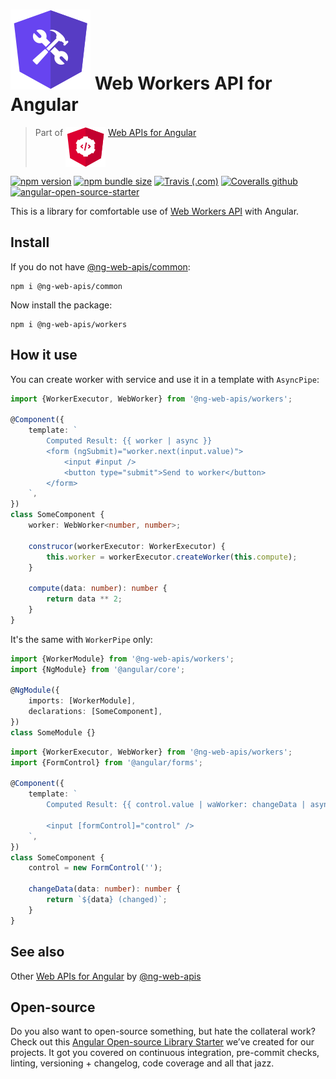 # ![ng-web-apis logo](projects/demo/src/assets/logo.svg) Web Workers API for Angular

> Part of <img src="projects/demo/src/assets/web-api.svg" align="top"> [Web APIs for Angular](https://ng-web-apis.github.io/)

[![npm version](https://img.shields.io/npm/v/@ng-web-apis/workers.svg)](https://npmjs.com/package/@ng-web-apis/workers)
[![npm bundle size](https://img.shields.io/bundlephobia/minzip/@ng-web-apis/workers)](https://bundlephobia.com/result?p=@ng-web-apis/workers)
[![Travis (.com)](https://img.shields.io/travis/com/ng-web-apis/workers)](https://travis-ci.com/ng-web-apis/workers)
[![Coveralls github](https://img.shields.io/coveralls/github/ng-web-apis/workers)](https://coveralls.io/github/ng-web-apis/workers?branch=master)
[![angular-open-source-starter](https://img.shields.io/badge/made%20with-angular--open--source--starter-d81676?logo=angular)](https://github.com/TinkoffCreditSystems/angular-open-source-starter)

This is a library for comfortable use of
[Web Workers API](https://developer.mozilla.org/en-US/docs/Web/API/Web_Workers_API)
with Angular.

## Install

If you do not have [@ng-web-apis/common](https://github.com/ng-web-apis/common):

```
npm i @ng-web-apis/common
```

Now install the package:

```
npm i @ng-web-apis/workers
```

## How it use

You can create worker with service and use it in a template with `AsyncPipe`:

```typescript
import {WorkerExecutor, WebWorker} from '@ng-web-apis/workers';

@Component({
    template: `
        Computed Result: {{ worker | async }}
        <form (ngSubmit)="worker.next(input.value)">
            <input #input />
            <button type="submit">Send to worker</button>
        </form>
    `,
})
class SomeComponent {
    worker: WebWorker<number, number>;

    construcor(workerExecutor: WorkerExecutor) {
        this.worker = workerExecutor.createWorker(this.compute);
    }

    compute(data: number): number {
        return data ** 2;
    }
}
```

It's the same with `WorkerPipe` only:

```typescript
import {WorkerModule} from '@ng-web-apis/workers';
import {NgModule} from '@angular/core';

@NgModule({
    imports: [WorkerModule],
    declarations: [SomeComponent],
})
class SomeModule {}
```

```typescript
import {WorkerExecutor, WebWorker} from '@ng-web-apis/workers';
import {FormControl} from '@angular/forms';

@Component({
    template: `
        Computed Result: {{ control.value | waWorker: changeData | async }}

        <input [formControl]="control" />
    `,
})
class SomeComponent {
    control = new FormControl('');

    changeData(data: number): number {
        return `${data} (changed)`;
    }
}
```

## See also

Other [Web APIs for Angular](https://ng-web-apis.github.io/) by [@ng-web-apis](https://github.com/ng-web-apis)

## Open-source

Do you also want to open-source something, but hate the collateral work?
Check out this [Angular Open-source Library Starter](https://github.com/TinkoffCreditSystems/angular-open-source-starter)
we’ve created for our projects. It got you covered on continuous integration,
pre-commit checks, linting, versioning + changelog, code coverage and all that jazz.
